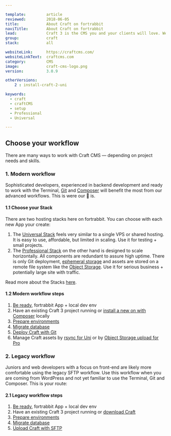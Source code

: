 ```yaml
---

template:         article
reviewed:         2018-06-05
title:            About Craft on fortrabbit
naviTitle:        About Craft on fortrabbit
lead:             Craft 3 is the CMS you and your clients will love. We love it too. Our aim is to help you — the developer — to successfully develop and deploy Craft here. This is your entry point. 
group:            craft
stack:            all

websiteLink:      https://craftcms.com/
websiteLinkText:  craftcms.com
category:         CMS
image:            craft-cms-logo.png
version:          3.0.9

otherVersions:
    2 : install-craft-2-uni

keywords:
  - craft
  - craftCMS
  - setup
  - Professional
  - Universal

---
```



## Choose your workflow

There are many ways to work with Craft CMS — depending on project needs and skills.

### 1. Modern workflow

Sophisticated developers, experienced in backend development and ready to work with the Terminal, [Git](/git) and [Composer](/composer) will benefit the most from our advanced workflows. This is were our 💜 is.

#### 1.1 Choose your Stack

There are two hosting stacks here on fortrabbit. You can choose with each new App your create:

1. The [Universal Stack](/app-uni) feels very similar to a single VPS or shared hosting. It is easy to use, affordable, but limited in scaling. Use it for testing + small projects.
2. The [Professional Stack](/app-pro) on the other hand is designed to scale horizontally. All components are redundant to assure high uptime. There is only Git deployment, [ephemeral storage](/app-pro#toc-ephemeral-storage) and assets are stored on a remote file system like the [Object Storage](/craft-3-assets-pro). Use it for serious business + potentially large site with traffic.

Read more about the Stacks [here](/stacks).


#### 1.2 Modern workflow steps

<!-- TODO merge 1+2, skip local) -->
1. [Be ready](/get-ready), fortrabbit App + local dev env
2. Have an existing Craft 3 project running or [install a new on with Composer](craft-3-install-local#toc-1a-download-craft-with-composer) locally
2. [Prepare environments](/craft-3-setup#environments)
3. [Migrate database](/craft-3-setup#database)
4. [Deploy Craft with Git](/craft-3-deploy-git)
5. Manage Craft assets by [rsync for Uni](/craft-3-assets-uni) or by [Object Storage upload for Pro](/craft-3-assets-pro) 


### 2. Legacy workflow

Juniors and web developers with a focus on front-end are likely more comfortable using the legacy SFTP workflow. Use this workflow when you are coming from WordPress and not yet familiar to use the Terminal, Git and Composer. This is your route:

#### 2.1 Legacy workflow steps

<!-- TODO merge 1+2, skip local) -->
1. [Be ready](/get-ready), fortrabbit App + local dev env
2. Have an existing Craft 3 project running or [download Craft](craft-3-install-local#toc-1b-download-the-craft-zip-file)
2. [Prepare environments](/craft-3-setup#environments)
3. [Migrate database](/craft-3-setup#database)
4. [Upload Craft with SFTP](/craft-3-upload-sftp)
